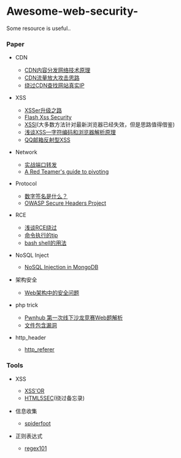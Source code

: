 # Awesome-web-security-
Some resource is useful..

### Paper

- CDN
    - [CDN内容分发网络技术原理](http://www.it.com.cn/f/server/076/21/433995.htm)
    - [CDN流量放大攻击思路](http://www.freebuf.com/articles/network/14348.html)
    - [绕过CDN查找网站真实IP](http://xiaix.me/rao-guo-cdncha-zhao-wang-zhan-zhen-shi-ip/)

- XSS
    - [XSSer升级之路](http://xuelinf.github.io/2016/05/14/-level-5-%E8%A2%AB%E5%BF%BD%E7%95%A5%E7%9A%84%E5%8F%8D%E6%96%9C%E6%9D%A0-XSS%E5%8D%87%E7%BA%A7%E4%B9%8B%E8%B7%AF/)
    - [Flash Xss Security](http://www.joychou.org/index.php/web/flash-xss.html)
    - [XSSI](http://www.mbsd.jp/Whitepaper/xssi.pdf)(大多数方法针对最新浏览器已经失效，但是思路值得借鉴)
    - [浅谈XSS—字符编码和浏览器解析原理](https://security.yirendai.com/news/share/26)
    - [QQ邮箱反射型XSS](http://pirogue.org/2017/08/25/qqmailxss/)

- Network
    - [实战端口转发](https://www.ibm.com/developerworks/cn/linux/l-cn-sshforward/index.html)
    - [A Red Teamer's guide to pivoting](https://artkond.com/2017/03/23/pivoting-guide/)

- Protocol
    - [数字签名是什么？](http://www.ruanyifeng.com/blog/2011/08/what_is_a_digital_signature.html)
    - [OWASP Secure Headers Project](https://www.owasp.org/index.php/OWASP_Secure_Headers_Project)
    
- RCE
    - [浅谈RCE绕过](http://pupiles.com/shellcode.html)
    - [命令执行的tip](http://www.cnblogs.com/iamstudy/articles/some_exec_command_tip.html)
    - [bash shell的用法](http://cn.linux.vbird.org/linux_basic/0320bash.php)
    
- NoSQL Inject
    - [NoSQL Injection in MongoDB](https://zanon.io/posts/nosql-injection-in-mongodb)
    
- 架构安全
    - [Web架构中的安全问题](https://github.com/bit4woo/sharexmind/blob/master/Web%E6%9E%B6%E6%9E%84%E4%B8%AD%E7%9A%84%E5%AE%89%E5%85%A8%E9%97%AE%E9%A2%98.xmind)
 
- php trick
    - [Pwnhub 第一次线下沙龙竞赛Web题解析](https://xianzhi.aliyun.com/forum/read/1983.html)
    - [文件包含漏洞](https://thief.one/2017/04/10/2/)
- http_header
    - [http_referer](http://blog.csdn.net/u011250882/article/details/49679535)
    

### Tools

- XSS
    - [XSS'OR](http://xssor.io/)
    - [HTML5SEC](https://html5sec.org/)(绕过备忘录)

- 信息收集
    - [spiderfoot](http://www.spiderfoot.net/download/)

- 正则表达式
    - [regex101](https://regex101.com/)

    
    
